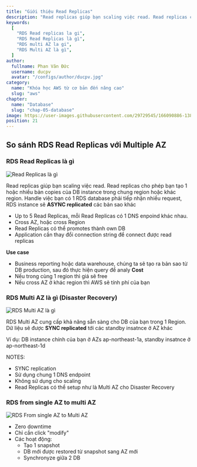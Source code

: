 ```yaml
---
title: "Giới thiệu Read Replicas"
description: "Read replicas giúp bạn scaling việc read. Read replicas cho phép bạn tạo 1 hoặc nhiều bản copies của DB instance trong chung region hoặc khác region"
keywords:
  [
    "RDS Read replicas la gi",
    "RDS Read Replicas là gì",
    "RDS multi AZ la gi",
    "RDS Multi AZ là gì",
  ]
author:
  fullname: Phan Văn Đức
  username: ducpv
  avatar: "/configs/author/ducpv.jpg"
category:
  name: "Khóa học AWS từ cơ bản đến nâng cao"
  slug: "aws"
chapter:
  name: "Database"
  slug: "chap-05-database"
image: https://user-images.githubusercontent.com/29729545/166090886-13879896-c4b5-4f75-a711-fbabc8bb35e4.png
position: 21
---
```


## So sánh RDS Read Replicas với Multiple AZ

### RDS Read Replicas là gì

![Read Replicas là gì](https://user-images.githubusercontent.com/29729545/166090886-13879896-c4b5-4f75-a711-fbabc8bb35e4.png)

Read replicas giúp bạn scaling việc read. Read replicas cho phép bạn tạo 1 hoặc nhiều bản copies của DB instance trong chung region hoặc khác region. Handle việc bạn có 1 RDS database phải tiếp nhận nhiều request, RDS instance sẽ **ASYNC replicated** các bản sao khác

- Up to 5 Read Replicas, mỗi Read Replicas có 1 DNS enpoind khác nhau.
- Cross AZ, hoặc cross Region
- Read Replicas có thể promotes thành own DB
- Application cần thay đổi connection string để connect được read replicas

**Use case**

- Business reporting hoặc data warehouse, chúng ta sẽ tạo ra bản sao từ DB production, sau đó thực hiện query để analy **Cost**
- Nếu trong cùng 1 region thì giá sẽ free
- Nếu cross AZ ở khác region thì AWS sẽ tính phí của bạn

### RDS Multi AZ là gì (Disaster Recovery)

![RDS Multi AZ là gì](https://user-images.githubusercontent.com/29729545/166091087-d38b26ae-322b-4743-8cd3-00b53198479e.png) 

RDS Multi AZ cung cấp khả năng sẵn sàng cho DB của bạn trong 1 Region. Dữ liệu sẽ được **SYNC replicated** tới các standby insatnce ở AZ khác

Ví dụ: DB instance chính của bạn ở AZs ap-northeast-1a, standby insatnce ở ap-northeast-1d

NOTES:

- SYNC replication
- Sử dụng chung 1 DNS endpoint
- Không sử dụng cho scaling
- Read Replicas có thể setup như là Multi AZ cho Disaster Recovery

### RDS from single AZ to multi AZ

![RDS From single AZ to Multi AZ](https://user-images.githubusercontent.com/29729545/166091197-9297d163-dc31-4eb5-a825-5e11e769ec2b.png)

- Zero downtime
- Chỉ cần click "modify"
- Các hoạt động:
  - Tạo 1 snapshot
  - DB mới được restored từ snapshot sang AZ mới
  - Synchronyze giữa 2 DB
